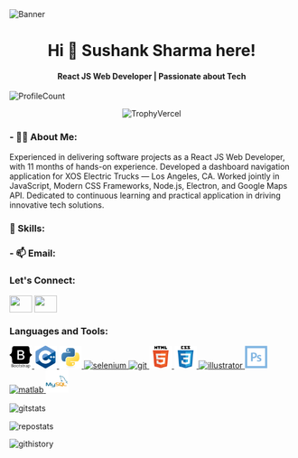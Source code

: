 <img src="https://media.licdn.com/dms/image/D5616AQEna6Dz4ow-nA/profile-displaybackgroundimage-shrink_350_1400/0/1676894104778?e=1691625600&v=beta&t=SzlqScZGC5jWaR0S-k1SZZqNagYQ-6zOL7lcTNLfolw" alt="Banner" />

<h1 align="center">Hi 👋 Sushank Sharma here!</h1>
<h4 align="center">React JS Web Developer | Passionate about Tech</h4>

<p align="left"> <img src="https://komarev.com/ghpvc/?username=SushankSharma&label=Profile%20views&color=0e75b6&style=flat" alt="ProfileCount" /> </p>

<p align="center"> <img src="https://github-profile-trophy.vercel.app/?username=SushankSharma&column=-1&theme=onedark" alt="TrophyVercel" /></p>

<h3 align="left">- 👨‍💻 About Me:</h3>
  Experienced in delivering software projects as a React JS Web Developer, with 11 months of hands-on experience. Developed a dashboard navigation application for XOS Electric Trucks — Los Angeles, CA. Worked jointly in JavaScript, Modern CSS Frameworks, Node.js, Electron, and Google Maps API. Dedicated to continuous learning and practical application in driving innovative tech solutions.

<h3 align="left">🚀 Skills:</h3>
<p align="left"
- JavaScript
- Node.js
- React.js
- Redux.js
- HTML | CSS
- Responsive Web Design
- Git
- Testing and Debugging
- Problem Solving >

<h3 align="left"> - 📫 Email:</h3> <p **sushanks07@gmail.com** ></p>

<h3 align="left">Let's Connect:</h3>
<p align="left">
<a href="https://www.linkedin.com/in/sushank-sharma-ss21/" target="blank"><img align="center" src="https://raw.githubusercontent.com/rahuldkjain/github-profile-readme-generator/master/src/images/icons/Social/linked-in-alt.svg" alt="" height="30" width="40" /></a>
<a href="https://sushanks07.wixsite.com/my-site-ss21" target="blank"><img align="center" src="https://www.flaticon.com/free-icon/portfolio_281089?term=portfolio&page=1&position=1&origin=search&related_id=281089" alt="" height="30" width="40" /></a>

</p>

<h3 align="left">Languages and Tools:</h3>
<p align="left"> <a href="https://getbootstrap.com" target="_blank" rel="noreferrer"> <img src="https://raw.githubusercontent.com/devicons/devicon/master/icons/bootstrap/bootstrap-plain-wordmark.svg" alt="bootstrap" width="40" height="40"/> </a> 
<a href="https://www.w3schools.com/cpp/" target="_blank" rel="noreferrer"> <img src="https://raw.githubusercontent.com/devicons/devicon/master/icons/cplusplus/cplusplus-original.svg" alt="cplusplus" width="40" height="40"/> </a>
<a href="https://www.python.org" target="_blank" rel="noreferrer"> <img src="https://raw.githubusercontent.com/devicons/devicon/master/icons/python/python-original.svg" alt="python" width="40" height="40"/> </a> 
<a href="https://www.selenium.dev" target="_blank" rel="noreferrer"> <img src="https://raw.githubusercontent.com/detain/svg-logos/780f25886640cef088af994181646db2f6b1a3f8/svg/selenium-logo.svg" alt="selenium" width="40" height="40"/> </a> 
<a href="https://git-scm.com/" target="_blank" rel="noreferrer"> <img src="https://www.vectorlogo.zone/logos/git-scm/git-scm-icon.svg" alt="git" width="40" height="40"/> </a> 
<a href="https://www.w3.org/html/" target="_blank" rel="noreferrer"> <img src="https://raw.githubusercontent.com/devicons/devicon/master/icons/html5/html5-original-wordmark.svg" alt="html5" width="40" height="40"/> </a> 
<a href="https://www.w3schools.com/css/" target="_blank" rel="noreferrer"> <img src="https://raw.githubusercontent.com/devicons/devicon/master/icons/css3/css3-original-wordmark.svg" alt="css3" width="40" height="40"/> </a> 
<a href="https://www.adobe.com/in/products/illustrator.html" target="_blank" rel="noreferrer"> <img src="https://www.vectorlogo.zone/logos/adobe_illustrator/adobe_illustrator-icon.svg" alt="illustrator" width="40" height="40"/> </a> 
<a href="https://www.photoshop.com/en" target="_blank" rel="noreferrer"> <img src="https://raw.githubusercontent.com/devicons/devicon/master/icons/photoshop/photoshop-line.svg" alt="photoshop" width="40" height="40"/> </a> 
<a href="https://www.mathworks.com/" target="_blank" rel="noreferrer"> <img src="https://upload.wikimedia.org/wikipedia/commons/2/21/Matlab_Logo.png" alt="matlab" width="40" height="40"/> </a>
<a href="https://www.mysql.com/" target="_blank" rel="noreferrer"> <img src="https://raw.githubusercontent.com/devicons/devicon/master/icons/mysql/mysql-original-wordmark.svg" alt="mysql" width="40" height="40"/> </a>
</p>

<p><img align="center" src="https://github-readme-stats.vercel.app/api/top-langs/?username=SushankSharma&hide_progress=true&theme=dark" alt="gitstats" width=400 /></p> 
<p><img align="center" src="https://readmestats.999857.xyz/api?username=SushankSharma&show_icons=true&locale=en&theme=dark" alt="repostats"/></p>
<p><img align="left" src="https://github-readme-streak-stats.herokuapp.com/?user=SushankSharma&theme=dark" alt="githistory" style="padding-right:30px"/></p>
